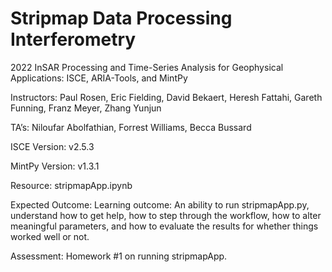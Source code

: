 # Stripmap Data Processing Interferometry
2022 InSAR Processing and Time-Series Analysis for Geophysical Applications: ISCE, ARIA-Tools, and MintPy

Instructors: Paul Rosen, Eric Fielding, David Bekaert, Heresh Fattahi, Gareth Funning, Franz Meyer, Zhang Yunjun

TA’s: Niloufar Abolfathian, Forrest Williams, Becca Bussard

ISCE Version: v2.5.3

MintPy Version: v1.3.1

Resource: stripmapApp.ipynb

Expected Outcome: Learning outcome: An ability to run stripmapApp.py, understand how to get help, how to step through the workflow, how to alter meaningful parameters, and how to evaluate the results for whether things worked well or not.

Assessment: Homework #1 on running stripmapApp.
